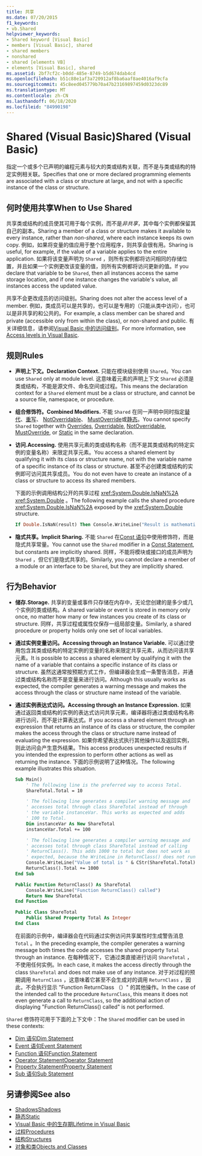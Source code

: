 ```yaml
---
title: 共享
ms.date: 07/20/2015
f1_keywords:
- vb.Shared
helpviewer_keywords:
- Shared keyword [Visual Basic]
- members [Visual Basic], shared
- shared members
- nonshared
- shared [elements VB]
- elements [Visual Basic], shared
ms.assetid: 2bf7cf2c-b0dd-485e-8749-b5d674dab4cd
ms.openlocfilehash: b51c88e1af3a720912af8ba6aaf8ae4016af9cfa
ms.sourcegitcommit: 45c8eed045779b70a47b23169897459d0323dc89
ms.translationtype: MT
ms.contentlocale: zh-CN
ms.lasthandoff: 06/18/2020
ms.locfileid: "84990198"
---
```

# <a name="shared-visual-basic"></a><span data-ttu-id="fdc17-102">Shared (Visual Basic)</span><span class="sxs-lookup"><span data-stu-id="fdc17-102">Shared (Visual Basic)</span></span>

<span data-ttu-id="fdc17-103">指定一个或多个已声明的编程元素与较大的类或结构关联，而不是与类或结构的特定实例相关联。</span><span class="sxs-lookup"><span data-stu-id="fdc17-103">Specifies that one or more declared programming elements are associated with a class or structure at large, and not with a specific instance of the class or structure.</span></span>

## <a name="when-to-use-shared"></a><span data-ttu-id="fdc17-104">何时使用共享</span><span class="sxs-lookup"><span data-stu-id="fdc17-104">When to Use Shared</span></span>

<span data-ttu-id="fdc17-105">共享类或结构的成员使其可用于每个实例，而不是*非共享*，其中每个实例都保留其自己的副本。</span><span class="sxs-lookup"><span data-stu-id="fdc17-105">Sharing a member of a class or structure makes it available to every instance, rather than *non-shared*, where each instance keeps its own copy.</span></span> <span data-ttu-id="fdc17-106">例如，如果将变量的值应用于整个应用程序，则共享会很有用。</span><span class="sxs-lookup"><span data-stu-id="fdc17-106">Sharing is useful, for example, if the value of a variable applies to the entire application.</span></span> <span data-ttu-id="fdc17-107">如果将该变量声明为 `Shared` ，则所有实例都将访问相同的存储位置，并且如果一个实例更改该变量的值，则所有实例都将访问更新的值。</span><span class="sxs-lookup"><span data-stu-id="fdc17-107">If you declare that variable to be `Shared`, then all instances access the same storage location, and if one instance changes the variable's value, all instances access the updated value.</span></span>

<span data-ttu-id="fdc17-108">共享不会更改成员的访问级别。</span><span class="sxs-lookup"><span data-stu-id="fdc17-108">Sharing does not alter the access level of a member.</span></span> <span data-ttu-id="fdc17-109">例如，类成员可以是共享的，也可以是专用的（只能从类中访问），也可以是非共享的和公共的。</span><span class="sxs-lookup"><span data-stu-id="fdc17-109">For example, a class member can be shared and private (accessible only from within the class), or non-shared and public.</span></span> <span data-ttu-id="fdc17-110">有关详细信息，请参阅[Visual Basic 中的访问级别](../../programming-guide/language-features/declared-elements/access-levels.md)。</span><span class="sxs-lookup"><span data-stu-id="fdc17-110">For more information, see [Access levels in Visual Basic](../../programming-guide/language-features/declared-elements/access-levels.md).</span></span>

## <a name="rules"></a><span data-ttu-id="fdc17-111">规则</span><span class="sxs-lookup"><span data-stu-id="fdc17-111">Rules</span></span>

- <span data-ttu-id="fdc17-112">**声明上下文。**</span><span class="sxs-lookup"><span data-stu-id="fdc17-112">**Declaration Context.**</span></span> <span data-ttu-id="fdc17-113">只能在模块级别使用 `Shared`。</span><span class="sxs-lookup"><span data-stu-id="fdc17-113">You can use `Shared` only at module level.</span></span> <span data-ttu-id="fdc17-114">这意味着元素的声明上下文 `Shared` 必须是类或结构，不能是源文件、命名空间或过程。</span><span class="sxs-lookup"><span data-stu-id="fdc17-114">This means the declaration context for a `Shared` element must be a class or structure, and cannot be a source file, namespace, or procedure.</span></span>

- <span data-ttu-id="fdc17-115">**组合修饰符。**</span><span class="sxs-lookup"><span data-stu-id="fdc17-115">**Combined Modifiers.**</span></span> <span data-ttu-id="fdc17-116">不能 `Shared` 在同一声明中同时指定[替代](overrides.md)、[重写](overridable.md)、 [NotOverridable](notoverridable.md)、 [MustOverride](mustoverride.md)或[静态](static.md)。</span><span class="sxs-lookup"><span data-stu-id="fdc17-116">You cannot specify `Shared` together with [Overrides](overrides.md), [Overridable](overridable.md), [NotOverridable](notoverridable.md), [MustOverride](mustoverride.md), or [Static](static.md) in the same declaration.</span></span>

- <span data-ttu-id="fdc17-117">**访问.**</span><span class="sxs-lookup"><span data-stu-id="fdc17-117">**Accessing.**</span></span> <span data-ttu-id="fdc17-118">使用共享元素的类或结构名称（而不是其类或结构的特定实例的变量名称）来限定共享元素。</span><span class="sxs-lookup"><span data-stu-id="fdc17-118">You access a shared element by qualifying it with its class or structure name, not with the variable name of a specific instance of its class or structure.</span></span> <span data-ttu-id="fdc17-119">甚至不必创建类或结构的实例即可访问其共享成员。</span><span class="sxs-lookup"><span data-stu-id="fdc17-119">You do not even have to create an instance of a class or structure to access its shared members.</span></span>

     <span data-ttu-id="fdc17-120">下面的示例调用结构公开的共享过程 <xref:System.Double.IsNaN%2A> <xref:System.Double> 。</span><span class="sxs-lookup"><span data-stu-id="fdc17-120">The following example calls the shared procedure <xref:System.Double.IsNaN%2A> exposed by the <xref:System.Double> structure.</span></span>

     ```vb
     If Double.IsNaN(result) Then Console.WriteLine("Result is mathematically undefined.")
     ```

- <span data-ttu-id="fdc17-121">**隐式共享。**</span><span class="sxs-lookup"><span data-stu-id="fdc17-121">**Implicit Sharing.**</span></span> <span data-ttu-id="fdc17-122">不能 `Shared` 在[Const 语句](../statements/const-statement.md)中使用修饰符，而是隐式共享常量。</span><span class="sxs-lookup"><span data-stu-id="fdc17-122">You cannot use the `Shared` modifier in a [Const Statement](../statements/const-statement.md), but constants are implicitly shared.</span></span> <span data-ttu-id="fdc17-123">同样，不能将模块或接口的成员声明为 `Shared` ，但它们是隐式共享的。</span><span class="sxs-lookup"><span data-stu-id="fdc17-123">Similarly, you cannot declare a member of a module or an interface to be `Shared`, but they are implicitly shared.</span></span>

## <a name="behavior"></a><span data-ttu-id="fdc17-124">行为</span><span class="sxs-lookup"><span data-stu-id="fdc17-124">Behavior</span></span>

- <span data-ttu-id="fdc17-125">**储存.**</span><span class="sxs-lookup"><span data-stu-id="fdc17-125">**Storage.**</span></span> <span data-ttu-id="fdc17-126">共享的变量或事件只存储在内存中，无论您创建的是多少或几个实例的类或结构。</span><span class="sxs-lookup"><span data-stu-id="fdc17-126">A shared variable or event is stored in memory only once, no matter how many or few instances you create of its class or structure.</span></span> <span data-ttu-id="fdc17-127">同样，共享过程或属性仅保存一组局部变量。</span><span class="sxs-lookup"><span data-stu-id="fdc17-127">Similarly, a shared procedure or property holds only one set of local variables.</span></span>

- <span data-ttu-id="fdc17-128">**通过实例变量访问。**</span><span class="sxs-lookup"><span data-stu-id="fdc17-128">**Accessing through an Instance Variable.**</span></span> <span data-ttu-id="fdc17-129">可以通过使用包含其类或结构的特定实例的变量的名称来限定共享元素，从而访问该共享元素。</span><span class="sxs-lookup"><span data-stu-id="fdc17-129">It is possible to access a shared element by qualifying it with the name of a variable that contains a specific instance of its class or structure.</span></span> <span data-ttu-id="fdc17-130">虽然这通常按预期方式工作，但编译器会生成一条警告消息，并通过类或结构名称而不是变量来进行访问。</span><span class="sxs-lookup"><span data-stu-id="fdc17-130">Although this usually works as expected, the compiler generates a warning message and makes the access through the class or structure name instead of the variable.</span></span>

- <span data-ttu-id="fdc17-131">**通过实例表达式访问。**</span><span class="sxs-lookup"><span data-stu-id="fdc17-131">**Accessing through an Instance Expression.**</span></span> <span data-ttu-id="fdc17-132">如果通过返回类或结构的实例的表达式访问共享元素，编译器将通过类或结构名称进行访问，而不是计算表达式。</span><span class="sxs-lookup"><span data-stu-id="fdc17-132">If you access a shared element through an expression that returns an instance of its class or structure, the compiler makes the access through the class or structure name instead of evaluating the expression.</span></span> <span data-ttu-id="fdc17-133">如果你希望表达式执行其他操作以及返回实例，则此访问会产生意外结果。</span><span class="sxs-lookup"><span data-stu-id="fdc17-133">This access produces unexpected results if you intended the expression to perform other actions as well as returning the instance.</span></span> <span data-ttu-id="fdc17-134">下面的示例说明了这种情况。</span><span class="sxs-lookup"><span data-stu-id="fdc17-134">The following example illustrates this situation.</span></span>
  
    ```vb
    Sub Main()
        ' The following line is the preferred way to access Total.
        ShareTotal.Total = 10

        ' The following line generates a compiler warning message and
        ' accesses total through class ShareTotal instead of through
        ' the variable instanceVar. This works as expected and adds
        ' 100 to Total.
        Dim instanceVar As New ShareTotal
        instanceVar.Total += 100

        ' The following line generates a compiler warning message and
        ' accesses total through class ShareTotal instead of calling
        ' ReturnClass(). This adds 1000 to total but does not work as
        ' expected, because the WriteLine in ReturnClass() does not run.
        Console.WriteLine("Value of total is " & CStr(ShareTotal.Total))
        ReturnClass().Total += 1000
    End Sub

    Public Function ReturnClass() As ShareTotal
        Console.WriteLine("Function ReturnClass() called")
        Return New ShareTotal
    End Function

    Public Class ShareTotal
        Public Shared Property Total As Integer
    End Class
    ```

     <span data-ttu-id="fdc17-135">在前面的示例中，编译器会在代码通过实例访问共享属性时生成警告消息 `Total` 。</span><span class="sxs-lookup"><span data-stu-id="fdc17-135">In the preceding example, the compiler generates a warning message both times the code accesses the shared property `Total` through an instance.</span></span> <span data-ttu-id="fdc17-136">在每种情况下，它通过类直接进行访问 `ShareTotal` ，不使用任何实例。</span><span class="sxs-lookup"><span data-stu-id="fdc17-136">In each case, it makes the access directly through the class `ShareTotal` and does not make use of any instance.</span></span> <span data-ttu-id="fdc17-137">对于对过程的预期调用 `ReturnClass` ，这意味着它甚至不会生成对的调用 `ReturnClass` ，因此，不会执行显示 "Function ReturnClass （）" 的其他操作。</span><span class="sxs-lookup"><span data-stu-id="fdc17-137">In the case of the intended call to the procedure `ReturnClass`, this means it does not even generate a call to `ReturnClass`, so the additional action of displaying "Function ReturnClass() called" is not performed.</span></span>

<span data-ttu-id="fdc17-138">`Shared` 修饰符可用于下面的上下文中：</span><span class="sxs-lookup"><span data-stu-id="fdc17-138">The `Shared` modifier can be used in these contexts:</span></span>

- [<span data-ttu-id="fdc17-139">Dim 语句</span><span class="sxs-lookup"><span data-stu-id="fdc17-139">Dim Statement</span></span>](../statements/dim-statement.md)
- [<span data-ttu-id="fdc17-140">Event 语句</span><span class="sxs-lookup"><span data-stu-id="fdc17-140">Event Statement</span></span>](../statements/event-statement.md)
- [<span data-ttu-id="fdc17-141">Function 语句</span><span class="sxs-lookup"><span data-stu-id="fdc17-141">Function Statement</span></span>](../statements/function-statement.md)
- [<span data-ttu-id="fdc17-142">Operator Statement</span><span class="sxs-lookup"><span data-stu-id="fdc17-142">Operator Statement</span></span>](../statements/operator-statement.md)
- [<span data-ttu-id="fdc17-143">Property Statement</span><span class="sxs-lookup"><span data-stu-id="fdc17-143">Property Statement</span></span>](../statements/property-statement.md)
- [<span data-ttu-id="fdc17-144">Sub 语句</span><span class="sxs-lookup"><span data-stu-id="fdc17-144">Sub Statement</span></span>](../statements/sub-statement.md)
  
## <a name="see-also"></a><span data-ttu-id="fdc17-145">另请参阅</span><span class="sxs-lookup"><span data-stu-id="fdc17-145">See also</span></span>

- [<span data-ttu-id="fdc17-146">Shadows</span><span class="sxs-lookup"><span data-stu-id="fdc17-146">Shadows</span></span>](shadows.md)
- [<span data-ttu-id="fdc17-147">静态</span><span class="sxs-lookup"><span data-stu-id="fdc17-147">Static</span></span>](static.md)
- [<span data-ttu-id="fdc17-148">Visual Basic 中的生存期</span><span class="sxs-lookup"><span data-stu-id="fdc17-148">Lifetime in Visual Basic</span></span>](../../programming-guide/language-features/declared-elements/lifetime.md)
- [<span data-ttu-id="fdc17-149">过程</span><span class="sxs-lookup"><span data-stu-id="fdc17-149">Procedures</span></span>](../../programming-guide/language-features/procedures/index.md)
- [<span data-ttu-id="fdc17-150">结构</span><span class="sxs-lookup"><span data-stu-id="fdc17-150">Structures</span></span>](../../programming-guide/language-features/data-types/structures.md)
- [<span data-ttu-id="fdc17-151">对象和类</span><span class="sxs-lookup"><span data-stu-id="fdc17-151">Objects and Classes</span></span>](../../programming-guide/language-features/objects-and-classes/index.md)
